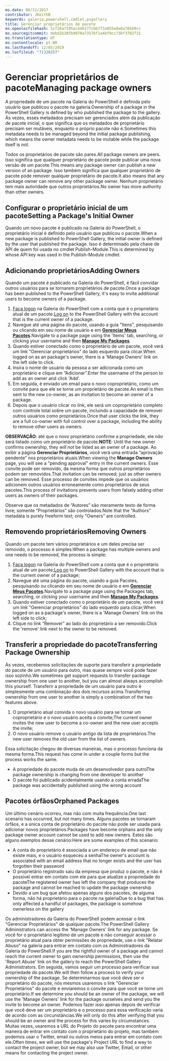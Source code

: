 ```yaml
---
ms.date: 06/12/2017
contributor: JKeithB
keywords: galeria,powershell,cmdlet,psgallery
title: Gerenciar proprietários de pacote
ms.openlocfilehash: 5cf26a7195ac446177cbb7f3a055e8e0a78569cc
ms.sourcegitcommit: debd2b38fb8070a7357bf1a4bf9cc736f3702f31
ms.translationtype: HT
ms.contentlocale: pt-BR
ms.lasthandoff: 12/05/2019
ms.locfileid: "71328257"
---
```

# <a name="managing-package-owners"></a><span data-ttu-id="670c6-103">Gerenciar proprietários de pacote</span><span class="sxs-lookup"><span data-stu-id="670c6-103">Managing package owners</span></span>

<span data-ttu-id="670c6-104">A propriedade de um pacote na Galeria do PowerShell é definida pelo usuário que publicou o pacote na galeria.</span><span class="sxs-lookup"><span data-stu-id="670c6-104">Ownership of a package in the PowerShell Gallery is defined by who published the package to the gallery.</span></span>
<span data-ttu-id="670c6-105">Às vezes, esses metadados precisam ser gerenciados além da publicação de pacote inicial, o que significa que os metadados de proprietário precisam ser mutáveis, enquanto o próprio pacote não é.</span><span class="sxs-lookup"><span data-stu-id="670c6-105">Sometimes this metadata needs to be managed beyond the initial package publishing, which means the owner metadata needs to be mutable while the package itself is not.</span></span>

<span data-ttu-id="670c6-106">Todos os proprietários de pacote são pares.</span><span class="sxs-lookup"><span data-stu-id="670c6-106">All package owners are peers.</span></span>
<span data-ttu-id="670c6-107">Isso significa que qualquer proprietário de pacote pode publicar uma nova versão de um pacote.</span><span class="sxs-lookup"><span data-stu-id="670c6-107">This means any package owner can publish a new version of an package.</span></span> <span data-ttu-id="670c6-108">Isso também significa que qualquer proprietário de pacote pode remover qualquer proprietário de pacote.</span><span class="sxs-lookup"><span data-stu-id="670c6-108">It also means that any package owner can remove any other package owner.</span></span>
<span data-ttu-id="670c6-109">Nenhum proprietário tem mais autoridade que outros proprietários.</span><span class="sxs-lookup"><span data-stu-id="670c6-109">No owner has more authority than other owners.</span></span>

## <a name="setting-a-packages-initial-owner"></a><span data-ttu-id="670c6-110">Configurar o proprietário inicial de um pacote</span><span class="sxs-lookup"><span data-stu-id="670c6-110">Setting a Package's Initial Owner</span></span>

<span data-ttu-id="670c6-111">Quando um novo pacote é publicado na Galeria do PowerShell, o proprietário inicial é definido pelo usuário que publicou o pacote.</span><span class="sxs-lookup"><span data-stu-id="670c6-111">When a new package is published to PowerShell Gallery, the initial owner is defined by the user that published the package.</span></span> <span data-ttu-id="670c6-112">Isso é determinado pela chave de API de quem foi usada no cmdlet Publish-Module.</span><span class="sxs-lookup"><span data-stu-id="670c6-112">This is determined by whose API key was used in the Publish-Module cmdlet.</span></span>

## <a name="adding-owners"></a><span data-ttu-id="670c6-113">Adicionando proprietários</span><span class="sxs-lookup"><span data-stu-id="670c6-113">Adding Owners</span></span>

<span data-ttu-id="670c6-114">Quando um pacote é publicado na Galeria do PowerShell, é fácil convidar outros usuários para se tornarem proprietários de pacote.</span><span class="sxs-lookup"><span data-stu-id="670c6-114">Once a package has been published to the PowerShell Gallery, it's easy to invite additional users to become owners of a package.</span></span>

1. <span data-ttu-id="670c6-115">[Faça logon](https://powershellgallery.com/users/account/LogOn) na Galeria do PowerShell com a conta que é o proprietário atual de um pacote.</span><span class="sxs-lookup"><span data-stu-id="670c6-115">[Log on](https://powershellgallery.com/users/account/LogOn) to the PowerShell Gallery with the account that is the current owner of a package.</span></span>
2. <span data-ttu-id="670c6-116">Navegue até uma página do pacote, usando a guia "Itens", pesquisando ou clicando em seu nome de usuário e em [**Gerenciar Meus Pacotes**](https://www.powershellgallery.com/account/Packages).</span><span class="sxs-lookup"><span data-stu-id="670c6-116">Navigate to a package page using the 'Items' tab, searching, or clicking your username and then [**Manage My Packages**](https://www.powershellgallery.com/account/Packages).</span></span>
3. <span data-ttu-id="670c6-117">Quando estiver conectado como o proprietário de um pacote, você verá um link "Gerenciar proprietários" do lado esquerdo para clicar.</span><span class="sxs-lookup"><span data-stu-id="670c6-117">When logged on as an package's owner, there is a 'Manage Owners' link on the left side to click.</span></span>
4. <span data-ttu-id="670c6-118">Insira o nome de usuário da pessoa a ser adicionada como um proprietário e clique em “Adicionar”.</span><span class="sxs-lookup"><span data-stu-id="670c6-118">Enter the username of the person to add as an owner and click 'Add'.</span></span>
5. <span data-ttu-id="670c6-119">Em seguida, é enviado um email para o novo coproprietário, como um convite para que ele se torne um proprietário de pacote.</span><span class="sxs-lookup"><span data-stu-id="670c6-119">An email is then sent to the new co-owner, as an invitation to become an owner of a package.</span></span>
6. <span data-ttu-id="670c6-120">Depois que o usuário clicar no link, ele será um coproprietário completo com controle total sobre um pacote, incluindo a capacidade de remover outros usuários como proprietários.</span><span class="sxs-lookup"><span data-stu-id="670c6-120">Once that user clicks the link, they are a full co-owner with full control over a package, including the ability to remove other users as owners.</span></span>

<span data-ttu-id="670c6-121">**OBSERVAÇÃO**: até que o novo proprietário confirme a propriedade, ele *não* será listado como um proprietário de pacote.</span><span class="sxs-lookup"><span data-stu-id="670c6-121">**NOTE**: Until the new owner confirms ownership, they *will not* be listed as an owner of a package.</span></span>
<span data-ttu-id="670c6-122">Ao exibir a página **Gerenciar Proprietários**, você verá uma entrada “aprovação pendente” nos proprietários atuais.</span><span class="sxs-lookup"><span data-stu-id="670c6-122">When viewing the **Manage Owners** page, you will see a "pending approval" entry in the current owners.</span></span>
<span data-ttu-id="670c6-123">Esse convite pode ser removido, da mesma forma que outros proprietários podem ser removidos.</span><span class="sxs-lookup"><span data-stu-id="670c6-123">That invitation can be removed; just as other owners can be removed.</span></span>
<span data-ttu-id="670c6-124">Esse processo de convites impede que os usuários adicionem outros usuários erroneamente como proprietários de seus pacotes.</span><span class="sxs-lookup"><span data-stu-id="670c6-124">This process of invitations prevents users from falsely adding other users as owners of their packages.</span></span>

<span data-ttu-id="670c6-125">Observe que os metadados de “Autores” são meramente texto de forma livre; somente “Proprietários” são controlados.</span><span class="sxs-lookup"><span data-stu-id="670c6-125">Note that the "Authors" metadata is purely freeform text; only "Owners" are controlled.</span></span>


## <a name="removing-owners"></a><span data-ttu-id="670c6-126">Removendo proprietários</span><span class="sxs-lookup"><span data-stu-id="670c6-126">Removing Owners</span></span>

<span data-ttu-id="670c6-127">Quando um pacote tem vários proprietários e um deles precisa ser removido, o processo é simples:</span><span class="sxs-lookup"><span data-stu-id="670c6-127">When a package has multiple owners and one needs to be removed, the process is simple:</span></span>

1. <span data-ttu-id="670c6-128">[Faça logon](https://powershellgallery.com/users/account/LogOn) na Galeria do PowerShell com a conta que é o proprietário atual de um pacote;</span><span class="sxs-lookup"><span data-stu-id="670c6-128">[Log on](https://powershellgallery.com/users/account/LogOn) to PowerShell Gallery with the account that is the current owner of a package;</span></span>
2. <span data-ttu-id="670c6-129">Navegue até uma página do pacote, usando a guia Pacotes, pesquisando ou clicando em seu nome de usuário e em [**Gerenciar Meus Pacotes**](https://www.powershellgallery.com/account/Packages).</span><span class="sxs-lookup"><span data-stu-id="670c6-129">Navigate to a package page using the Packages tab, searching, or clicking your username and then [**Manage My Packages**](https://www.powershellgallery.com/account/Packages).</span></span>
3. <span data-ttu-id="670c6-130">Quando estiver conectado como o proprietário de um pacote, você verá um link "Gerenciar proprietários" do lado esquerdo para clicar;</span><span class="sxs-lookup"><span data-stu-id="670c6-130">When logged on as a package's owner, there is a 'Manage Owners' link on the left side to click;</span></span>
4. <span data-ttu-id="670c6-131">Clique no link “Remover” ao lado do proprietário a ser removido.</span><span class="sxs-lookup"><span data-stu-id="670c6-131">Click the 'remove' link next to the owner to be removed.</span></span>



## <a name="transferring-package-ownership"></a><span data-ttu-id="670c6-132">Transferir a propriedade do pacote</span><span class="sxs-lookup"><span data-stu-id="670c6-132">Transferring Package Ownership</span></span>

<span data-ttu-id="670c6-133">Às vezes, recebemos solicitações de suporte para transferir a propriedade do pacote de um usuário para outro, mas quase sempre você pode fazer isso sozinho.</span><span class="sxs-lookup"><span data-stu-id="670c6-133">We sometimes get support requests to transfer package ownership from one user to another, but you can almost always accomplish this yourself.</span></span>
<span data-ttu-id="670c6-134">Transferir a propriedade de um usuário para outro é simplesmente uma combinação dos dois recursos acima.</span><span class="sxs-lookup"><span data-stu-id="670c6-134">Transferring ownership from one user to another is simply a combination of the two features above.</span></span>

1. <span data-ttu-id="670c6-135">O proprietário atual convida o novo usuário para se tornar um coproprietário e o novo usuário aceita o convite;</span><span class="sxs-lookup"><span data-stu-id="670c6-135">The current owner invites the new user to become a co-owner and the new user accepts the invite;</span></span>
2. <span data-ttu-id="670c6-136">O novo usuário remove o usuário antigo da lista de proprietários.</span><span class="sxs-lookup"><span data-stu-id="670c6-136">The new user removes the old user from the list of owners.</span></span>

<span data-ttu-id="670c6-137">Essa solicitação chegou de diversas maneiras, mas o processo funciona da mesma forma.</span><span class="sxs-lookup"><span data-stu-id="670c6-137">This request has come in under a couple forms but the process works the same.</span></span>

- <span data-ttu-id="670c6-138">A propriedade do pacote muda de um desenvolvedor para outro</span><span class="sxs-lookup"><span data-stu-id="670c6-138">The package ownership is changing from one developer to another</span></span>
- <span data-ttu-id="670c6-139">O pacote foi publicado acidentalmente usando a conta errada</span><span class="sxs-lookup"><span data-stu-id="670c6-139">The package was accidentally published using the wrong account</span></span>


## <a name="orphaned-packages"></a><span data-ttu-id="670c6-140">Pacotes órfãos</span><span class="sxs-lookup"><span data-stu-id="670c6-140">Orphaned Packages</span></span>

<span data-ttu-id="670c6-141">Um último cenário ocorreu, mas não com muita frequência.</span><span class="sxs-lookup"><span data-stu-id="670c6-141">One last scenario has occurred, but not many times.</span></span>
<span data-ttu-id="670c6-142">Alguns pacotes se tornaram órfãos, e a única conta de proprietário do pacote não pode ser usada para adicionar novos proprietários.</span><span class="sxs-lookup"><span data-stu-id="670c6-142">Packages have become orphans and the only package owner account cannot be used to add new owners.</span></span>
<span data-ttu-id="670c6-143">Estes são alguns exemplos desse cenário:</span><span class="sxs-lookup"><span data-stu-id="670c6-143">Here are some examples of this scenario:</span></span>

- <span data-ttu-id="670c6-144">A conta do proprietário é associada a um endereço de email que não existe mais, e o usuário esqueceu a senha</span><span class="sxs-lookup"><span data-stu-id="670c6-144">The owner's account is associated with an email address that no longer exists and the user has forgotten their password</span></span>
- <span data-ttu-id="670c6-145">O proprietário registrado saiu da empresa que produz o pacote, e não é possível entrar em contato com ele para que atualize a propriedade do pacote</span><span class="sxs-lookup"><span data-stu-id="670c6-145">The registered owner has left the company that produces the package and cannot be reached to update the package ownership</span></span>
- <span data-ttu-id="670c6-146">Devido a um bug que afetou apenas alguns dos pacotes, de alguma forma, não há proprietário para o pacote na galeria</span><span class="sxs-lookup"><span data-stu-id="670c6-146">Due to a bug that has only affected a handful of packages, the package is somehow ownerless on the gallery</span></span>

<span data-ttu-id="670c6-147">Os administradores da Galeria do PowerShell podem acessar o link "Gerenciar Proprietários" de qualquer pacote.</span><span class="sxs-lookup"><span data-stu-id="670c6-147">The PowerShell Gallery Administrators can access the 'Manage Owners' link for any package.</span></span>
<span data-ttu-id="670c6-148">Se você for o proprietário legítimo de um pacote e não conseguir acessar o proprietário atual para obter permissões de propriedade, use o link "Relatar Abuso" na galeria para entrar em contato com os Administradores da Galeria do PowerShell.</span><span class="sxs-lookup"><span data-stu-id="670c6-148">If you are the rightful owner of a package and cannot reach the current owner to gain ownership permissions, then use the 'Report Abuse' link on the gallery to reach the PowerShell Gallery Administrators.</span></span>
<span data-ttu-id="670c6-149">Em seguida, vamos seguir um processo para verificar sua propriedade do pacote.</span><span class="sxs-lookup"><span data-stu-id="670c6-149">We will then follow a process to verify your ownership of the package.</span></span>
<span data-ttu-id="670c6-150">Se determinarmos que você deve ser o proprietário do pacote, nós mesmos usaremos o link "Gerenciar Proprietários" do pacote e enviaremos o convite para que você se torne um proprietário.</span><span class="sxs-lookup"><span data-stu-id="670c6-150">If we determine you should be an owner of the package, we will use the 'Manage Owners' link for the package ourselves and send you the invite to become an owner.</span></span>
<span data-ttu-id="670c6-151">Podemos fazer isso apenas depois de verificar que você deve ser um proprietário e o processo para essa verificação varia de acordo com as circunstâncias.</span><span class="sxs-lookup"><span data-stu-id="670c6-151">We will only do this after verifying that you should be an owner and the process for this varies by circumstances.</span></span>
<span data-ttu-id="670c6-152">Muitas vezes, usaremos a URL do Projeto do pacote para encontrar uma maneira de entrar em contato com o proprietário do projeto, mas também podemos usar o Twitter, email ou outros meios para entrar em contato com ele.</span><span class="sxs-lookup"><span data-stu-id="670c6-152">Often times, we will use the package's Project URL to find a way to contact the project owner, but we may also use Twitter, Email, or other means for contacting the project owner.</span></span>
